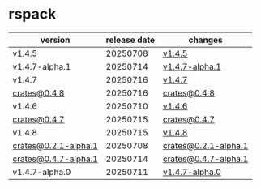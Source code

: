 # rspack	


|version|release date|changes|
|---|---|---|
|v1.4.5|20250708|[v1.4.5](./v1.4.5-20250708.md)|
|v1.4.7-alpha.1|20250714|[v1.4.7-alpha.1](./v1.4.7-alpha.1-20250714.md)|
|v1.4.7|20250716|[v1.4.7](./v1.4.7-20250716.md)|
|crates@0.4.8|20250716|[crates@0.4.8](./crates@0.4.8-20250716.md)|
|v1.4.6|20250710|[v1.4.6](./v1.4.6-20250710.md)|
|crates@0.4.7|20250715|[crates@0.4.7](./crates@0.4.7-20250715.md)|
|v1.4.8|20250715|[v1.4.8](./v1.4.8-20250715.md)|
|crates@0.2.1-alpha.1|20250708|[crates@0.2.1-alpha.1](./crates@0.2.1-alpha.1-20250708.md)|
|crates@0.4.7-alpha.1|20250714|[crates@0.4.7-alpha.1](./crates@0.4.7-alpha.1-20250714.md)|
|v1.4.7-alpha.0|20250711|[v1.4.7-alpha.0](./v1.4.7-alpha.0-20250711.md)|
